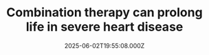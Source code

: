 ---
title: "Combination therapy can prolong life in severe heart disease"
date: 2025-06-02T19:55:08.000Z
category: Health
externalLink: "https://www.sciencedaily.com/releases/2025/06/250602155508.htm"
image: ""
excerpt: "Aortic valve narrowing (aortic stenosis) with concomitant cardiac amyloidosis is a severe heart disease of old age that is associated with a high risk of death. Until now, treatment has consisted of valve replacement, while the deposits in the heart muscle, known as amyloidosis, often remain untreated. Researchers have now demonstrated that combined treatment consisting of heart valve replacement and…"
---